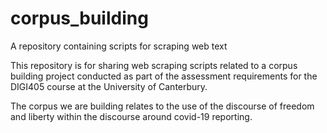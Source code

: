 # corpus_building
A repository containing scripts for scraping web text

This repository is for sharing web scraping scripts related to a corpus building project conducted as part of the assessment requirements for the DIGI405 course at the University of Canterbury. 

The corpus we are building relates to the use of the discourse of freedom and liberty within the discourse around covid-19 reporting.
